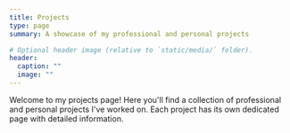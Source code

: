 ```yaml
---
title: Projects
type: page
summary: A showcase of my professional and personal projects

# Optional header image (relative to `static/media/` folder).
header:
  caption: ""
  image: ""
---
```


Welcome to my projects page! Here you'll find a collection of professional and personal projects I've worked on. Each project has its own dedicated page with detailed information.

